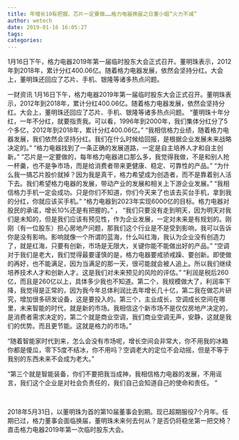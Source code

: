 ```yaml
---
title: 年增长10有把握、芯片一定要做……格力电器换届之日董小姐“火力不减”
author: wetech
date: 2019-01-16 16:05:27
tags: 
categories: 
---
```

1月16日下午，格力电器2019年第一届临时股东大会正式召开。董明珠表示，2012年到2018年，累计分红400.06亿。随着格力电器发展，依然会坚持分红。大会上，董明珠还回应了芯片、手机、银隆等诸多热点问题。
<!-- more -->
一财资讯
1月16日下午，格力电器2019年第一届临时股东大会正式召开。董明珠表示，2012年到2018年，累计分红400.06亿。随着格力电器发展，依然会坚持分红。大会上，董明珠还回应了芯片、手机、银隆等诸多热点问题。
“董明珠十年分红，一年不分红，就要指责我。可以看，1996年到2000年，我们集体分红分了5个多亿，2012年到2018年，累计分红400.06亿。”
“我相信格力业绩，随着格力电器发展，我们依然会坚持分红。我们在什么时候给回报，是根据企业发展未来战略决定的。”
“格力电器找到了一条正确的发展道路，一定是自主培养人才和自主创新。”
“芯片是一定要做的，每年格力电器进口那么多，我觉得我做，不是和别人抢一杯羹，也不是争市场，而是给消费者带来更健康、稳定、可靠性的产品。”
“为什么我一搞芯片股价就掉？因为我是真干，格力希望成为创造者，而不是靠着别人活下去。我们希望格力电器的发展，带动产业的发展和相关上下游企业发展。”
“我相信格力手机一定会成功。只是你们不知道，你们今天来了也该去买台手机，拿到我的分红，你就应该买手机。”
“格力电器到2023年实现6000亿的目标。格力电器对股民的承诺，增长10%还是有把握的。”
，
“我们只要没有走到明天，因为明天对我们是未知的，但是我们应该有预见性，作为企业发展，一定对未来是有规划的。刚刚（有一位股东）担心房地产问题，那我们这个行业是不是受到影响，我可以告诉你是没有影响。影响就像一个所谓的蓝海，什么叫红海，我认为企业没有创造力了，就是红海，只要有创新，市场是无限大，关键你能不能做出好的产品。”
“空调对于我们是老大，我们觉得最要谨慎的是，格力电器要戒骄戒躁、要创新。即使做的再好，也不能满足，因为当满足的那一天，很可能就会被人追上。所以我们继续培养技术人才和创新人才。这是我们对未来预见的风险的评估。”
“利润是税后260亿，而且是260亿以上，具体多少我也不知道。第二个，我规模做大了，利润率下降，我觉得是正常的，因为我今年总体利润比去年增长几十亿，第二我在做芯片研究，增加很多研发设备，这是要投入的。第三个，主业成长，空调成长空间在哪里，未来智能的时代，就是新的市场。我相信这个新市场不是仅仅房地产决定的，是消费者需求决定的，第二个就是商业空调，我们商业空调无声，安静，这就是我们的优势。而且更节能。这就是格力的市场。”

“随着智能家时代到来，怎么会没有市场呢，增长空间会非常大，你不用我的冰箱你都是傻瓜，零下5度不结冰，你不用吗？空调老大的定位不会动摇，但是不等于我别的东西未来不会成为老大。”

“第三个就是智能装备，你们不要把我当成神，我相信格力电器的发展，不用谣言，我们这个企业是对社会负责任的，我们自己会知道自己的使命和责任。 ”
 
 
 
2018年5月31日，以董明珠为首的第10届董事会到期。现已超期服役7个月年。任期已过，格力董事会面临换届，董明珠未来何去何从？是否仍将稳坐第一把交椅？直击格力电器2019年第一次临时股东大会。
